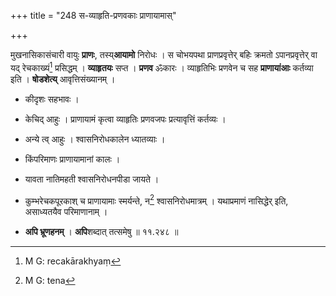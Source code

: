 +++
title = "248 स-व्याहृति-प्रणवकाः प्राणायामास्"

+++


मुखनासिकासंचारी वायुः **प्राणः**, तस्य्**आयामो** निरोधः । स चोभयपथा प्राणप्रवृत्तेर् बहिः क्रमतो ऽपानप्रवृत्तेर् वा यद् रेचकाख्यं[^३८९] प्रसिद्धम् । **व्याहृतयः** सप्त । **प्रणव** ॐकारः । व्याहृतिभिः प्रणवेन च सह **प्राणायांआः** कर्तव्या इति । **षोडशेत्य्** आवृत्तिसंख्यानम् । 


[^३८९]:
     M G: recakārakhyaṃ

- कीदृशः सहभावः । 

- केचिद् आहुः । प्राणायामं कृत्वा व्याहृतिः प्रणवजपः प्रत्यावृत्तिं कर्तव्यः । 

- अन्ये त्व् आहुः । श्वासनिरोधकालेन ध्यातव्याः । 

- किंपरिमाणः प्राणायामानां कालः ।

- यावता नातिमहती श्वासनिरोधनपीडा जायते ।

- कुम्भरेचकपूरकाश् च प्राणायामाः स्मर्यन्ते, न[^३९०] श्वासनिरोधमात्रम् । यथाप्रमाणं नासिद्धेर् इति, असाध्यतयैव परिमाणानाम् ।


[^३९०]:
     M G: tena

- **अपि भ्रूणहनम्** । **अपि**शब्दात् तत्समेषु ॥ ११.२४८ ॥
